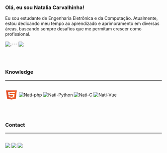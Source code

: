 ### Olá, eu sou Natalia Carvalhinha! 

Eu sou estudante de Engenharia Eletrônica e da Computação. Atualmente, estou dedicando meu tempo ao aprendizado e aprimoramento em diversas áreas, buscando sempre desafios que me permitam crescer como profissional.

<a href="https://github.com/nataliacarvalhinha/github-readme-stats">
  <img height="150" align="center" src="https://github-readme-stats.vercel.app/api?username=nataliacarvalhinha&show_icons=true&theme=dracula&rank_icon=github" />
</a>
---
<a href="https://github.com/nataliacarvalhinha/convoychat">
  <img height=150 align="center" src="https://github-readme-stats.vercel.app/api/top-langs?username=nataliacarvalhinha&layout=compact&langs_count=8&card_width=320&icons=true&theme=dracula" />
</a>

<br><br>

### Knowledge
---


<div style="display: inline-block"><br>
  <img align="center" alt="Nati-HTML" height="30" width="40" src="https://raw.githubusercontent.com/devicons/devicon/master/icons/html5/html5-original.svg">
  <img align="center" alt="Nati-php" height="30" width="40" src="https://cdn.jsdelivr.net/gh/devicons/devicon/icons/php/php-plain.svg">
  <img align="center" alt="Nati-Python" height="30" width="40" src="https://cdn.jsdelivr.net/gh/devicons/devicon/icons/python/python-original.svg">
  <img align="center" alt="Nati-C" height="30" width="40" src="https://cdn.jsdelivr.net/gh/devicons/devicon/icons/c/c-original.svg">
  <img align="center" alt="Nati-Vue" height="30" width="40" src="https://cdn.jsdelivr.net/gh/devicons/devicon/icons/vuetify/vuetify-original.svg" />
</div>

<br><br>

### Contact
---
 
<div style="display: inline-block"><br> 
  <a href = "mailto:natalia.carvalhinha@gmail.com"><img src="https://img.shields.io/badge/-Gmail-%23333?style=for-the-badge&logo=gmail&logoColor=white" target="_blank"></a>
  <a href="https://www.linkedin.com/in/natalia-carvalhinha/" target="_blank"><img src="https://img.shields.io/badge/-LinkedIn-%230077B5?style=for-the-badge&logo=linkedin&logoColor=white" target="_blank"></a> 
   <a href="https://instagram.com/naticarvalhinha" target="_blank"><img src="https://img.shields.io/badge/-Instagram-%23E4405F?style=for-the-badge&logo=instagram&logoColor=white" target="_blank"></a>
</div>

